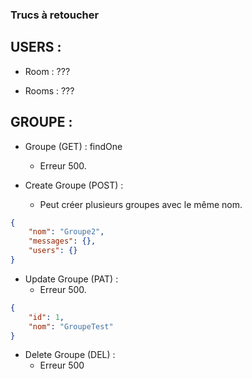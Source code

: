 ### Trucs à retoucher

## USERS :
- Room : ???

- Rooms : ???
    

## GROUPE : 
- Groupe (GET) : findOne 
    - Erreur 500.

- Create Groupe (POST) : 
    - Peut créer plusieurs groupes avec le même nom.
```json 
{
    "nom": "Groupe2",
    "messages": {},
    "users": {}
}
```

- Update Groupe (PAT) : 
    - Erreur 500.
```json 
{
    "id": 1,
    "nom": "GroupeTest"
}
```

- Delete Groupe (DEL) : 
    - Erreur 500 